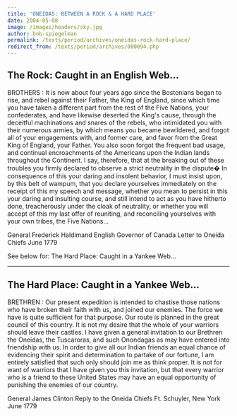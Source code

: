 ```yaml
---
title: 'ONEIDAS: BETWEEN A ROCK & A HARD PLACE'
date: 2004-05-08
image: /images/headers/sky.jpg
author: bob-spiegelman
permalink: /texts/period/archives/oneidas-rock-hard-place/
redirect_from: /texts/period/archives/000094.php
---
```

## The Rock: Caught in an English Web...

BROTHERS : It is now about four years ago since the Bostonians began to rise, and rebel against their Father, the King of England, since which time you have taken a different part from the rest of the Five Nations, your confederates, and have likewise deserted the King's cause, through the deceitful machinations and snares of the rebels, who intimidated you with their numerous armies, by which means you became bewildered, and forgot all of your engagements with, and former care, and favor from the Great King of England, your Father. You also soon forgot the frequent bad usage, and continual encroachments of the Americans upon the Indian lands throughout the Continent. I say, therefore, that at the breaking out of these troubles you firmly declared to observe a strict neutrality in the dispute� In consequence of this your daring and insolent behavior, I must insist upon, by this belt of wampum, that you declare yourselves immediately on the receipt of this my speech and message, whether you mean to persist in this your daring and insulting course, and still intend to act as you have hitherto done, treacherously under the cloak of neutrality, or whether you will accept of this my last offer of reuniting, and reconciling yourselves with your own tribes, the Five Nations...

General Frederick Haldimand
English Governor of Canada
Letter to Oneida Chiefs
June 1779

See below for: The Hard Place: Caught in a Yankee Web...
***

## The Hard Place: Caught in a Yankee Web...

BRETHREN : Our present expedition is intended to chastise those nations who have broken their faith with us, and joined our enemies. The force we have is quite sufficient for that purpose. Our route is planned in the great council of this country. It is not my desire that the whole of your warriors should leave their castles. I have given a general invitation to our Brethren the Oneidas, the Tuscaroras, and such Onondagas as may have entered into friendship with us. In order to give all our Indian friends an equal chance of evidencing their spirit and determination to partake of our fortune, I am entirely satisfied that such only should join me as think proper. It is not for want of warriors that I have given you this invitation, but that every warrior who is a friend to these United States may have an equal opportunity of punishing the enemies of our country.

General James Clinton
Reply to the Oneida Chiefs
Ft. Schuyler, New York
June 1779
